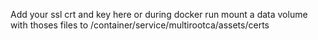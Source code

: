 Add your ssl crt and key here
or during docker run mount a data volume with thoses files to /container/service/multirootca/assets/certs
